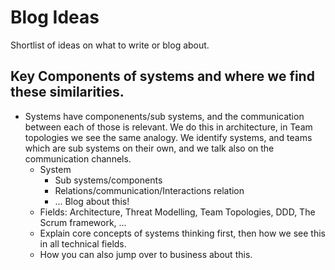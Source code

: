 # Blog Ideas

Shortlist of ideas on what to write or blog about.

## Key Components of systems and where we find these similarities.
* Systems have componenents/sub systems, and the communication between each of those is relevant. We do this in architecture, in Team topologies we see the same analogy. We identify systems, and teams which are sub systems on their own, and we talk also on the communication channels.
    * System
        * Sub systems/components
        * Relations/communication/Interactions relation
        * ...
    Blog about this!
    * Fields: Architecture, Threat Modelling, Team Topologies, DDD, The Scrum framework, ...
    * Explain core concepts of systems thinking first, then how we see this in all technical fields. 
    * How you can also jump over to business about this.